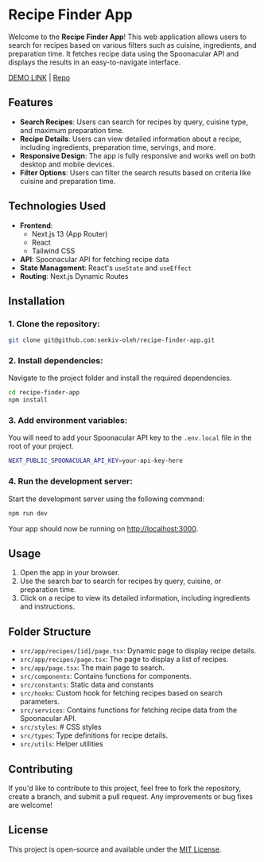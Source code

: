 # Recipe Finder App

Welcome to the **Recipe Finder App**! This web application allows users to search for recipes based on various filters such as cuisine, ingredients, and preparation time. It fetches recipe data using the Spoonacular API and displays the results in an easy-to-navigate interface.

[DEMO LINK](https://recipe-finder-app-seven-sooty.vercel.app/) | [Repo](https://github.com/senkiv-oleh/recipe-finder-app)

## Features

- **Search Recipes**: Users can search for recipes by query, cuisine type, and maximum preparation time.
- **Recipe Details**: Users can view detailed information about a recipe, including ingredients, preparation time, servings, and more.
- **Responsive Design**: The app is fully responsive and works well on both desktop and mobile devices.
- **Filter Options**: Users can filter the search results based on criteria like cuisine and preparation time.

## Technologies Used

- **Frontend**:
  - Next.js 13 (App Router)
  - React
  - Tailwind CSS
- **API**: Spoonacular API for fetching recipe data
- **State Management**: React's `useState` and `useEffect`
- **Routing**: Next.js Dynamic Routes

## Installation

### 1. Clone the repository:

```bash
git clone git@github.com:senkiv-oleh/recipe-finder-app.git
```

### 2. Install dependencies:

Navigate to the project folder and install the required dependencies.

```bash
cd recipe-finder-app
npm install
```

### 3. Add environment variables:

You will need to add your Spoonacular API key to the `.env.local` file in the root of your project.

```bash
NEXT_PUBLIC_SPOONACULAR_API_KEY=your-api-key-here
```

### 4. Run the development server:

Start the development server using the following command:

```bash
npm run dev
```

Your app should now be running on [http://localhost:3000](http://localhost:3000).

## Usage

1. Open the app in your browser.
2. Use the search bar to search for recipes by query, cuisine, or preparation time.
3. Click on a recipe to view its detailed information, including ingredients and instructions.

## Folder Structure

- `src/app/recipes/[id]/page.tsx`: Dynamic page to display recipe details.
- `src/app/recipes/page.tsx`: The page to display a list of recipes.
- `src/app/page.tsx`: The main page to search.
- `src/components`: Contains functions for components.
- `src/constants`: Static data and constants
- `src/hooks`: Custom hook for fetching recipes based on search parameters.
- `src/services`: Contains functions for fetching recipe data from the Spoonacular API.
- `src/styles`: # CSS styles
- `src/types`: Type definitions for recipe details.
- `src/utils`: Helper utilities

## Contributing

If you'd like to contribute to this project, feel free to fork the repository, create a branch, and submit a pull request. Any improvements or bug fixes are welcome!

## License

This project is open-source and available under the [MIT License](LICENSE).
